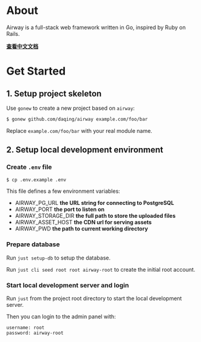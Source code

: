 About
=====

Airway is a full-stack web framework written in Go, inspired by Ruby on Rails.

**[查看中文文档](https://github.com/daqing/airway/blob/main/docs/zh-CN/README.md)**

Get Started
===========

## 1. Setup project skeleton

Use `gonew` to create a new project based on `airway`:

```bash
$ gonew github.com/daqing/airway example.com/foo/bar
```

Replace `example.com/foo/bar` with your real module name.

## 2. Setup local development environment

### Create `.env` file

```bash
$ cp .env.example .env
```

This file defines a few environment variables:

- AIRWAY_PG_URL
  **the URL string for connecting to PostgreSQL**
- AIRWAY_PORT
  **the port to listen on**
- AIRWAY_STORAGE_DIR
  **the full path to store the uploaded files**
- AIRWAY_ASSET_HOST
  **the CDN url for serving assets**
- AIRWAY_PWD
  **the path to current working directory**

### Prepare database

Run `just setup-db` to setup the database.

Run `just cli seed root root airway-root` to create the initial root account.

### Start local development server and login

Run `just` from the project root directory to start the local
development server.

Then you can login to the admin panel with:

```
username: root
password: airway-root
```
